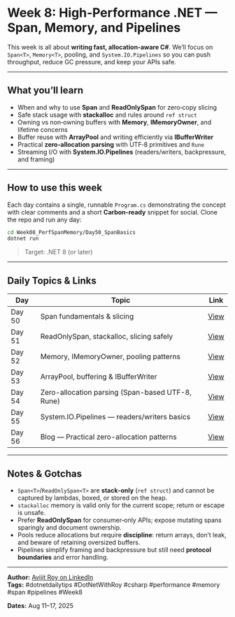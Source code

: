 ﻿# Week 8: High‑Performance .NET — Span, Memory, and Pipelines

This week is all about **writing fast, allocation‑aware C#**. We’ll focus on `Span<T>`, `Memory<T>`, pooling, and `System.IO.Pipelines` so you can push throughput, reduce GC pressure, and keep your APIs safe.

---

## What you’ll learn

* When and why to use **Span<T>** and **ReadOnlySpan<T>** for zero‑copy slicing
* Safe stack usage with **stackalloc** and rules around `ref struct`
* Owning vs non‑owning buffers with **Memory<T>**, **IMemoryOwner<T>**, and lifetime concerns
* Buffer reuse with **ArrayPool<T>** and writing efficiently via **IBufferWriter<T>**
* Practical **zero‑allocation parsing** with UTF‑8 primitives and `Rune`
* Streaming I/O with **System.IO.Pipelines** (readers/writers, backpressure, and framing)

---

## How to use this week

Each day contains a single, runnable `Program.cs` demonstrating the concept with clear comments and a short **Carbon-ready** snippet for social. Clone the repo and run any day:

```bash
cd Week08_PerfSpanMemory/Day50_SpanBasics
dotnet run
```

> Target: .NET 8 (or later)

---

## Daily Topics & Links

| Day    | Topic                                            | Link                                                            |
| ------ | ------------------------------------------------ | --------------------------------------------------------------- |
| Day 50 | Span<T> fundamentals & slicing                   | [View](./Week08_PerfSpanMemory/Day50_SpanBasics)                |
| Day 51 | ReadOnlySpan, stackalloc, slicing safely         | [View](./Week08_PerfSpanMemory/Day51_ReadOnlySpan_Stackalloc)   |
| Day 52 | Memory<T>, IMemoryOwner, pooling patterns        | [View](./Week08_PerfSpanMemory/Day52_Memory_IMemoryOwner)       |
| Day 53 | ArrayPool<T>, buffering & IBufferWriter<T>       | [View](./Week08_PerfSpanMemory/Day53_ArrayPool_BufferWriter)    |
| Day 54 | Zero-allocation parsing (Span-based UTF-8, Rune) | [View](./Week08_PerfSpanMemory/Day54_ZeroAllocParsing_SpanUtf8) |
| Day 55 | System.IO.Pipelines — readers/writers basics     | [View](./Week08_PerfSpanMemory/Day55_SystemIOPipelines)         |
| Day 56 | Blog — Practical zero-allocation patterns        | [View](./Week08_PerfSpanMemory/Day56_ZeroAllocPatterns_Blog)    |

---

## Notes & Gotchas

* `Span<T>`/`ReadOnlySpan<T>` are **stack‑only** (`ref struct`) and cannot be captured by lambdas, boxed, or stored on the heap.
* `stackalloc` memory is valid only for the current scope; return or escape is unsafe.
* Prefer **ReadOnlySpan<T>** for consumer‑only APIs; expose mutating spans sparingly and document ownership.
* Pools reduce allocations but require **discipline**: return arrays, don’t leak, and beware of retaining oversized buffers.
* Pipelines simplify framing and backpressure but still need **protocol boundaries** and error handling.

---


**Author:** [Avijit Roy on LinkedIn](https://www.linkedin.com/in/HeyAvijitRoy/)  
**Tags:** #dotnetdailytips #DotNetWithRoy #csharp #performance #memory #span #pipelines #Week8

**Dates:** Aug 11–17, 2025
